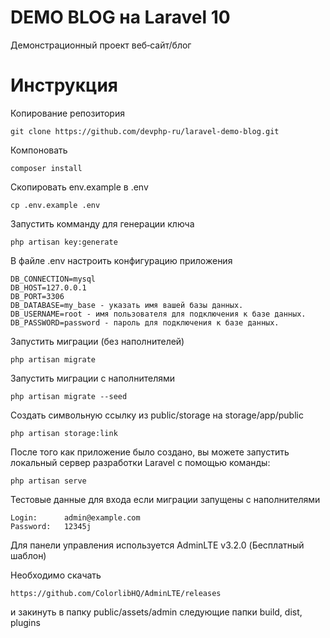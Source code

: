 # DEMO BLOG на Laravel 10
Демонстрационный проект веб‑сайт/блог

# Инструкция

Копирование репозитория

    git clone https://github.com/devphp-ru/laravel-demo-blog.git

Компоновать

    composer install

Скопировать env.example в .env

    cp .env.example .env

Запустить комманду для генерации ключа

    php artisan key:generate

В файле .env настроить конфигурацию приложения

    DB_CONNECTION=mysql
    DB_HOST=127.0.0.1
    DB_PORT=3306
    DB_DATABASE=my_base - указать имя вашей базы данных.
    DB_USERNAME=root - имя пользователя для подключения к базе данных.
    DB_PASSWORD=password - пароль для подключения к базе данных.

Запустить миграции (без наполнителей)

    php artisan migrate

Запустить миграции с наполнителями

    php artisan migrate --seed 

Создать символьную ссылку из public/storage на storage/app/public

    php artisan storage:link

После того как приложение было создано, вы можете запустить локальный сервер разработки Laravel с помощью команды:

    php artisan serve

Тестовые данные для входа если миграции запущены с наполнителями

    Login:      admin@example.com
    Password:   12345j

Для панели управления используется AdminLTE v3.2.0 (Бесплатный шаблон) 

Необходимо скачать 

    https://github.com/ColorlibHQ/AdminLTE/releases

и закинуть в папку public/assets/admin следующие папки build, dist, plugins
